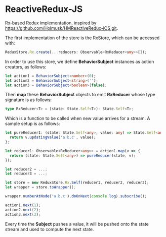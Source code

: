 # ReactiveRedux-JS
Rx-based Redux implementation, inspired by https://github.com/Holmusk/HMReactiveRedux-iOS.git.

The first implementation of the store is the RxStore, which can be accessed with:

```typescript
ReduxStore.Rx.create(...reducers: Observable<RxReducer<any>>[]);
```

In order to use this store, we define **BehaviorSubject** instances as action creators, as follows:

```typescript
let action1 = BehaviorSubject<number>(0);
let action2 = BehaviorSubject<string>('');
let action3 = BehaviorSubject<boolean>(false);
```

Then **map** these **BehaviorSubject** objects to emit **RxReducer** whose type signature is as follows:

```typescript
type RxReducer<T> = (state: State.Self<T>): State.Self<T>;
```

Which is a function to be called when new value arrives for a stream. A sample setup is as follows:

```typescript
let pureReducer1: (state: State.Self<any>, value: any) => State.Self<any> = v => {
  return v.updatingValue('a.b.c', value);
};

let reducer1: Observable<RxReducer<any>> = action1.map(v => {
  return (state: State.Self<any>) => pureReducer(state, v);
});

let reducer2 = ...;
let reducer3 = ...;

let store = new ReduxStore.Rx.Self(reducer1, reducer2, reducer3);
let wrapper = store.toWrapper();

wrapper.numberAtNode('a.b.c').doOnNext(console.log).subscribe();

action1.next(1);
action2.next(2);
action3.next(3);
```

Every time the **Subject** pushes a value, it will be pushed onto the state stream and used to compute the next state.